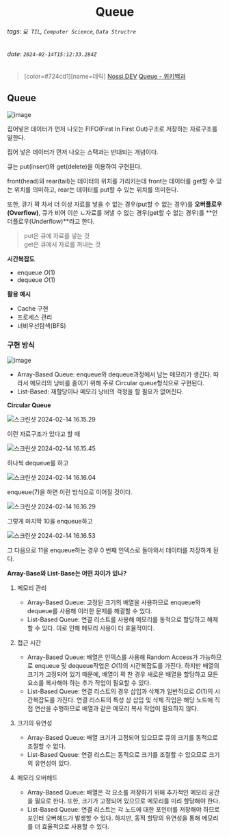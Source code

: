 <h1><center> Queue </center></h1>

###### tags: `💻 TIL`, `Computer Science`, `Data Structre`
###### date: `2024-02-14T15:12:33.284Z`

> [color=#724cd1][name=데릭]
> [Nossi.DEV](https://www.nossi.dev/c7d72557-2e54-4523-9946-9c4b83ca5044)
> [Queue - 위키백과](https://ko.wikipedia.org/wiki/%ED%81%90_(%EC%9E%90%EB%A3%8C_%EA%B5%AC%EC%A1%B0))

## Queue

![image](https://hackmd.io/_uploads/BkVQvy5oT.png)

집어넣은 데이터가 먼저 나오는 FIFO(First In First Out)구조로 저장하는 자료구조를 말한다. 

집어 넣은 데이터가 먼저 나오는 스택과는 반대되는 개념이다.

큐는 put(insert)와 get(delete)을 이용하여 구현된다.

front(head)와 rear(tail)는 데이터의 위치를 가리키는데 front는 데이터를 get할 수 있는 위치를 의미하고, rear는 데이터를 put할 수 있는 위치를 의미한다. 

또한, 큐가 꽉 차서 더 이상 자료를 넣을 수 없는 경우(put할 수 없는 경우)를 **오버플로우(Overflow)**, 큐가 비어 이쓴 ㄴ자료를 꺼낼 수 없는 경우(get할 수 없는 경우)를 **언더플로우(Underflow)**라고 한다.

> put은 큐에 자료를 넣는 것 <br>
> get은 큐에서 자료를 꺼내는 것

**시간복잡도**
- enqueue $O(1)$
- dequeue $O(1)$

**활용 예시**

- Cache 구현
- 프로세스 관리
- 너비우선탐색(BFS)

### 구현 방식

![image](https://hackmd.io/_uploads/r1eNukqo6.png)

- Array-Based Queue: enqueue와 dequeue과정에서 남는 메모리가 생긴다. 따라서 메모리의 낭비를 줄이기 위해 주로 Circular queue형식으로 구현된다.
- List-Based: 재할당이나 메모리 낭비의 걱정을 할 필요가 없어진다. 

**Circular Queue**

![스크린샷 2024-02-14 16.15.29](https://hackmd.io/_uploads/Hks5_1qs6.png)

이런 자료구조가 있다고 할 때

![스크린샷 2024-02-14 16.15.45](https://hackmd.io/_uploads/ryosdk5oT.png)

하나씩 dequeue를 하고 

![스크린샷 2024-02-14 16.16.04](https://hackmd.io/_uploads/HkA2_k9ia.png)

enqueue(7)을 하면 이런 방식으로 이어질 것이다.

![스크린샷 2024-02-14 16.16.29](https://hackmd.io/_uploads/rkPROJ5sp.png)

그렇게 마지막 10을 enqueue하고 

![스크린샷 2024-02-14 16.16.53](https://hackmd.io/_uploads/SJ1xK15j6.png)

그 다음으로 11을 enqueue하는 경우 0 번째 인덱스로 돌아와서 데이터를 저장하게 된다.

**Array-Base와 List-Base는 어떤 차이가 있나?**

1. 메모리 관리
    - Array-Based Queue: 고정된 크기의 배열을 사용하므로 enqueue와 dequeue를 사용해 이러한 문제를 해결할 수 있다.
    - List-Based Queue: 연결 리스트를 사용해 메모리를 동적으로 할당하고 해제할 수 있다. 이로 인해 메모리 사용이 더 효율적이다.

2. 접근 시간
    - Array-Based Queue: 배열은 인덱스를 사용해 Random Access가 가능하므로 enqueue 및 dequeue작업은 $O(1)$의 시간복잡도를 가진다. 하지만 배열의 크기가 고정되어 있기 때문에, 배열이 꽉 찬 경우 새로운 배열을 할당하고 모든 요소를 복사해야 하는 추가 작업이 필요할 수 있다.
    - List-Based Queue: 연결 리스트의 경우 삽입과 삭제가 일반적으로 $O(1)$의 시간복잡도를 가진다. 연결 리스트의 특성 상 삽입 및 삭제 작업은 해당 노드에 직접 연산을 수행하므로 배열과 같은 메모리 복사 작업이 필요하지 않다.

3. 크기의 유연성
    - Array-Based Queue: 배열 크기가 고정되어 있으므로 큐의 크기를 동적으로 조절할 수 없다.
    - List-Based Queue: 연결 리스트는 동적으로 크기를 조절할 수 있으므로 크기의 유연성이 있다.

4. 메모리 오버헤드
    - Array-Based Queue: 배열은 각 요소를 저장하기 위해 추가적인 메모리 공간을 필요로 한다. 또한, 크기가 고정되어 있으므로 메모리를 미리 할당해야 한다. 
    - List-Based Queue: 연결 리스트는 각 노드에 대한 포인터를 저장해야 하므로 포인터 오버헤드가 발생할 수 있다. 하지만, 동적 할당의 유연성을 통해 메모리를 더 효율적으로 사용할 수 있다.
